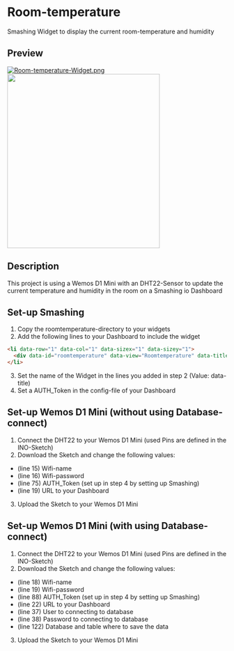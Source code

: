# Room-temperature
Smashing Widget to display the current room-temperature and humidity

## Preview
[![Room-temperature-Widget.png](https://i.postimg.cc/QdLkKtCk/Room-temperature-Widget.png)](https://postimg.cc/Xp8yTnwp)
<img src="https://i.postimg.cc/RhkxpCy0/IMG-1643.jpg" width="350" height="400">

## Description
This project is using a Wemos D1 Mini with an DHT22-Sensor to update the current temperature and humidity in the room on a Smashing io Dashboard

## Set-up Smashing
1. Copy the roomtemperature-directory to your widgets
2. Add the following lines to your Dashboard to include the widget
```html
<li data-row="1" data-col="1" data-sizex="1" data-sizey="1">
  <div data-id="roomtemperature" data-view="Roomtemperature" data-title="Wohnzimmer" ></div>
</li>
```
3. Set the name of the Widget in the lines you added in step 2 (Value: data-title)
4. Set a AUTH_Token in the config-file of your Dashboard

## Set-up Wemos D1 Mini (without using Database-connect)
1. Connect the DHT22 to your Wemos D1 Mini (used Pins are defined in the INO-Sketch)
2. Download the Sketch and change the following values:
 - (line 15) Wifi-name
 - (line 16) Wifi-password
 - (line 75) AUTH_Token (set up in step 4 by setting up Smashing)
 - (line 19) URL to your Dashboard
3. Upload the Sketch to your Wemos D1 Mini

## Set-up Wemos D1 Mini (with using Database-connect)
1. Connect the DHT22 to your Wemos D1 Mini (used Pins are defined in the INO-Sketch)
2. Download the Sketch and change the following values:
 - (line 18) Wifi-name
 - (line 19) Wifi-password
 - (line 88) AUTH_Token (set up in step 4 by setting up Smashing)
 - (line 22) URL to your Dashboard
 - (line 37) User to connecting to database
 - (line 38) Password to connecting to database
 - (line 122) Database and table where to save the data
3. Upload the Sketch to your Wemos D1 Mini
